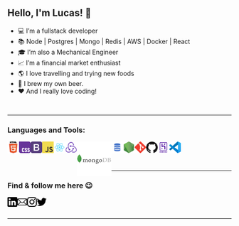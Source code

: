 ## Hello, I'm Lucas! 👋

- 💻 I’m a fullstack developer
- 📚 Node | Postgres | Mongo | Redis | AWS | Docker | React
- 🎓 I’m also a Mechanical Engineer 
- 📈 I’m a financial market enthusiast
- 🌎 I love travelling and trying new foods
- 🍺 I brew my own beer.
- ❤️ And I really love coding!

<br />
<hr>

### Languages and Tools:

<img align="left" alt="HTML5" width="26px" src="https://raw.githubusercontent.com/github/explore/80688e429a7d4ef2fca1e82350fe8e3517d3494d/topics/html/html.png" />
<img align="left" alt="CSS3" width="26px" src="https://raw.githubusercontent.com/github/explore/80688e429a7d4ef2fca1e82350fe8e3517d3494d/topics/css/css.png" />
<img align="left" alt="Bootstrap" width="26px" src="https://raw.githubusercontent.com/github/explore/80688e429a7d4ef2fca1e82350fe8e3517d3494d/topics/bootstrap/bootstrap.png">
<img align="left" alt="JavaScript" width="26px" src="https://raw.githubusercontent.com/github/explore/80688e429a7d4ef2fca1e82350fe8e3517d3494d/topics/javascript/javascript.png" />
<img align="left" alt="React" width="26px" src="https://github.com/github/explore/blob/main/topics/react/react.png" />
<img align="left" alt="Redux" width="26px" src="https://github.com/github/explore/blob/main/topics/redux/redux.png" />
<img align="left" alt="MongoDB" width="78px" src="https://github.com/github/explore/blob/main/topics/mongodb/mongodb.png" />
<img align="left" alt="SQL" width="26px" src="https://raw.githubusercontent.com/github/explore/80688e429a7d4ef2fca1e82350fe8e3517d3494d/topics/sql/sql.png" />
<img align="left" alt="NodeJS" width="26px" src="https://github.com/github/explore/blob/main/topics/nodejs/nodejs.png" />
<img align="left" alt="Git" width="26px" src="https://raw.githubusercontent.com/github/explore/80688e429a7d4ef2fca1e82350fe8e3517d3494d/topics/git/git.png" />
<img align="left" alt="GitHub" width="26px" src="https://raw.githubusercontent.com/github/explore/78df643247d429f6cc873026c0622819ad797942/topics/github/github.png" />
<img align="left" alt="Heroku" width="26px" src="https://github.com/github/explore/blob/main/topics/heroku/heroku.png" />
<img align="left" alt="Visual Studio Code" width="26px" src="https://raw.githubusercontent.com/github/explore/80688e429a7d4ef2fca1e82350fe8e3517d3494d/topics/visual-studio-code/visual-studio-code.png" />

<br />
<br />
<br />
<hr>

### Find & follow me here 😉

[<img align="left" alt="LinkedIn" width="22px" src="https://github.com/biacaram/biacaram/blob/main/images/linkedin.png">](https://www.linkedin.com/in/lucascandre/)
[<img align="left" alt="Email" width="22px" src="https://github.com/biacaram/biacaram/blob/main/images/mail.png">](mailto:lcancado1@hotmail.com)
[<img align="left" alt="Instagram" width="22px" src="https://github.com/biacaram/biacaram/blob/main/images/instagram.png">](https://www.instagram.com/lucascmca/?hl=en)
[<img align="left" alt="Twitter" width="22px" src="https://github.com/biacaram/biacaram/blob/main/images/twitter.png">](https://twitter.com/Lucascandre)

<br />
<br />
<hr>


